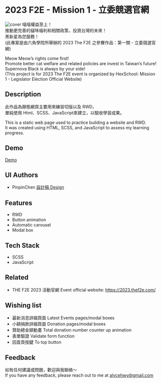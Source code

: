 # 2023 F2E - Mission 1 - 立委競選官網
![cover](https://images.thef2e.com//works/819_2023-11-08T16:02:57.321Z.png)
喵喵權益至上！  
推動更完善的貓咪福利和相關政策，投資台灣的未來！  
黑新星為您服務！  
(此專案是由六角學院所舉辦的 2023 The F2E 之參賽作品：第一關 - 立委競選官網)  

Meow Meow’s rights come first!  
Promote better cat welfare and related policies are invest in Taiwan’s future!  
Supernova Black is always by your side!  
(This project is for 2023 The F2E event is organized by HexSchool: Mission 1 - Legislator Election Official Website)  

## Description

此作品為靜態網頁主要用來練習切版以及 RWD，  
單純使用 Html、SCSS、JavaScript來建立，以驗收學習成果。  

This is a static web page used to practice building a website and RWD.  
It was created using HTML, SCSS, and JavaScript to assess my learning progress.  

## Demo

[Demo](https://alycehwy.github.io/2023F2E-Mission1/)

## UI Authors

- PinpinChen [設計稿 Design](https://www.figma.com/file/3jLMmrhDl3UkjTKbU5YCye/2023-F2E-%E7%AB%8B%E5%A7%94%E7%AB%B6%E9%81%B8%E5%AE%98%E7%B6%B2?node-id=6%3A39&mode=dev)

## Features

- RWD
- Button animation
- Automatic carousel
- Modal box

## Tech Stack

- SCSS
- JavaScript

## Related

- THE F2E 2023 活動官網 Event official website: https://2023.thef2e.com/

## Wishing list

- 最新消息詳細頁面 Latest Events pages/modal boxes
- 小額捐款詳細頁面 Donation pages/modal boxes
- 贊助總金額動畫 Total donation number counter up animation
- 表單驗證 Validate form function
- 回首頁按鍵 To top button

## Feedback

如有任何建議或問題，歡迎與我聯絡～  
If you have any feedback, please reach out to me at alycehwy@gmail.com  

